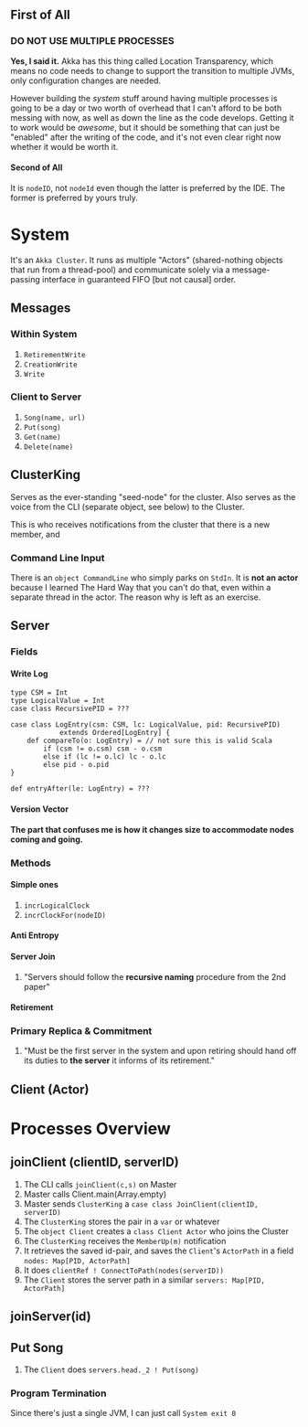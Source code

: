 ## First of All
### DO NOT USE MULTIPLE PROCESSES
**Yes, I said it.** Akka has this thing called Location Transparency, which means no code needs to change to support the transition to multiple JVMs, only configuration changes are needed. 

However building the *system* stuff around having multiple processes is going to be a day or two worth of overhead that I can't afford to be both messing with now, as well as down the line as the code develops. Getting it to work would be *awesome*, but it should be something that can just be "enabled" after the writing of the code, and it's not even clear right now whether it would be worth it.

#### Second of All
It is `nodeID`, not `nodeId` even though the latter is preferred by the IDE. The former is preferred by yours truly.


# System
It's an `Akka Cluster`. It runs as multiple "Actors" (shared-nothing objects that run from a thread-pool) and communicate solely via a message-passing interface in guaranteed FIFO [but not causal] order.

## Messages

### Within System
1. `RetirementWrite`
2. `CreationWrite`
3. `Write`

### Client to Server
1. `Song(name, url)`
2. `Put(song)`
3. `Get(name)`
4. `Delete(name)`

## ClusterKing
Serves as the ever-standing "seed-node" for the cluster. Also serves as the voice from the CLI (separate object, see below) to the Cluster.

This is who receives notifications from the cluster that there is a new member, and 

### Command Line Input
There is an `object CommandLine` who simply parks on `StdIn`. It is **not an actor** because I learned The Hard Way that you can't do that, even within a separate thread in the actor. The reason why is left as an exercise.

## Server
### Fields

#### Write Log

    type CSM = Int
    type LogicalValue = Int
    case class RecursivePID = ???
    
    case class LogEntry(csm: CSM, lc: LogicalValue, pid: RecursivePID)
                extends Ordered[LogEntry] {
        def compareTo(o: LogEntry) = // not sure this is valid Scala
            if (csm != o.csm) csm - o.csm
            else if (lc != o.lc) lc - o.lc
            else pid - o.pid
    }

    def entryAfter(le: LogEntry) = ???

#### Version Vector

**The part that confuses me is how it changes size to accommodate nodes coming and going.**

### Methods

#### Simple ones
1. `incrLogicalClock`
2. `incrClockFor(nodeID)`

#### Anti Entropy


#### Server Join
1. "Servers should follow the **recursive naming** procedure from the 2nd paper"

#### Retirement

### Primary Replica & Commitment
1. "Must be the first server in the system and upon retiring should hand off its duties to **the server** it informs of its retirement."


## Client (Actor)


# Processes Overview

## joinClient (clientID, serverID)
1. The CLI calls `joinClient(c,s)` on Master
2. Master calls Client.main(Array.empty)
3. Master sends `ClusterKing` a `case class JoinClient(clientID, serverID)`
4. The `ClusterKing` stores the pair in a `var` or whatever
5. The `object Client` creates a `class Client Actor` who joins the Cluster
6. The `ClusterKing` receives the `MemberUp(m)` notification
7. It retrieves the saved id-pair, and saves the `Client`'s `ActorPath` in a field `nodes: Map[PID, ActorPath]`
8. It does `clientRef ! ConnectToPath(nodes(serverID))`
9. The `Client` stores the server path in a similar `servers: Map[PID, ActorPath]`


## joinServer(id)

## Put Song
1. The `Client` does `servers.head._2 ! Put(song)`

### Program Termination
Since there's just a single JVM, I can just call `System exit 0`
